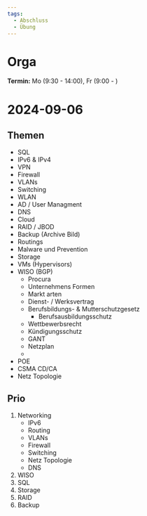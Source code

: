```yaml
---
tags:
  - Abschluss
  - Übung
---
```

# Orga
**Termin:** Mo (9:30 - 14:00), Fr (9:00 - )

# 2024-09-06
## Themen
- SQL
- IPv6 & IPv4
- VPN
- Firewall
- VLANs
- Switching
- WLAN
- AD / User Managment
- DNS
- Cloud
- RAID / JBOD
- Backup (Archive Bild)
- Routings
- Malware und Prevention
- Storage
- VMs (Hypervisors)
- WISO (BGP)
	- Procura
	- Unternehmens Formen
	- Markt arten
	- Dienst- / Werksvertrag
	- Berufsbildungs- & Mutterschutzgesetz
		- Berufsausbildungsschutz 
	- Wettbewerbsrecht
	- Kündigungsschutz
	- GANT
	- Netzplan
	- 
- POE
- CSMA CD/CA
- Netz Topologie


## Prio
1. Networking
	- IPv6
	- Routing
	- VLANs
	- Firewall
	- Switching
	- Netz Topologie
	- DNS
2. WISO
3. SQL
2. Storage
3. RAID 
4. Backup